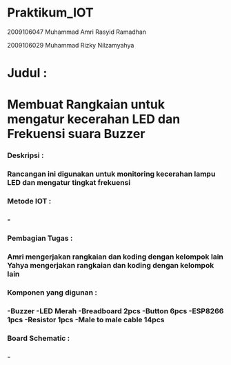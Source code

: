 # Praktikum_IOT

2009106047
Muhammad Amri Rasyid Ramadhan

2009106029
Muhammad Rizky Nilzamyahya

<h1>Judul :<h1>
Membuat Rangkaian untuk mengatur kecerahan LED dan Frekuensi suara Buzzer

<h3>Deskripsi :<h3>
Rancangan ini digunakan untuk monitoring kecerahan lampu LED dan mengatur tingkat frekuensi

<h3>Metode IOT :<h3>
-

<h3>Pembagian Tugas :<h3>
Amri mengerjakan rangkaian dan koding dengan kelompok lain
Yahya mengerjakan rangkaian dan koding dengan kelompok lain

<h3>Komponen yang digunan :<h3>
-Buzzer
-LED Merah
-Breadboard 2pcs
-Button 6pcs
-ESP8266 1pcs
-Resistor 1pcs
-Male to male cable 14pcs

<h3>Board Schematic :<h3>
-
